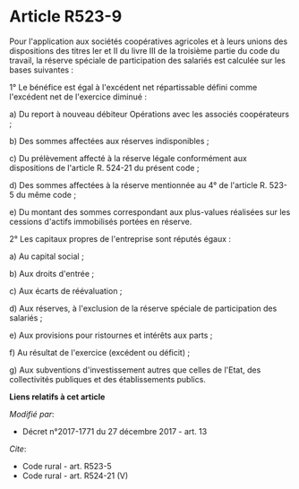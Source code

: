 # Article R523-9

Pour l'application aux sociétés coopératives agricoles et à leurs unions des dispositions des titres Ier et II du livre III
de la troisième partie du code du travail, la réserve spéciale de participation des salariés est calculée sur les bases
suivantes : 

1° Le bénéfice est égal à l'excédent net répartissable défini comme l'excédent net de l'exercice diminué : 

a) Du report à nouveau débiteur Opérations avec les associés coopérateurs ; 

b) Des sommes affectées aux réserves indisponibles ; 

c) Du prélèvement affecté à la réserve légale conformément aux dispositions de l'article R. 524-21 du présent code ; 

d) Des sommes affectées à la réserve mentionnée au 4° de l'article R. 523-5 du même code ; 

e) Du montant des sommes correspondant aux plus-values réalisées sur les cessions d'actifs immobilisés portées en réserve. 

2° Les capitaux propres de l'entreprise sont réputés égaux : 

a) Au capital social ; 

b) Aux droits d'entrée ; 

c) Aux écarts de réévaluation ; 

d) Aux réserves, à l'exclusion de la réserve spéciale de participation des salariés ; 

e) Aux provisions pour ristournes et intérêts aux parts ; 

f) Au résultat de l'exercice (excédent ou déficit) ; 

g) Aux subventions d'investissement autres que celles de l'Etat, des collectivités publiques et des établissements publics.

**Liens relatifs à cet article**

_Modifié par_:

  - Décret n°2017-1771 du 27 décembre 2017 - art. 13

_Cite_:

  - Code rural - art. R523-5
  - Code rural - art. R524-21 (V)
